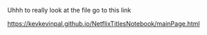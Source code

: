 Uhhh to really look at the file go to this link

https://kevkevinpal.github.io/NetflixTitlesNotebook/mainPage.html
